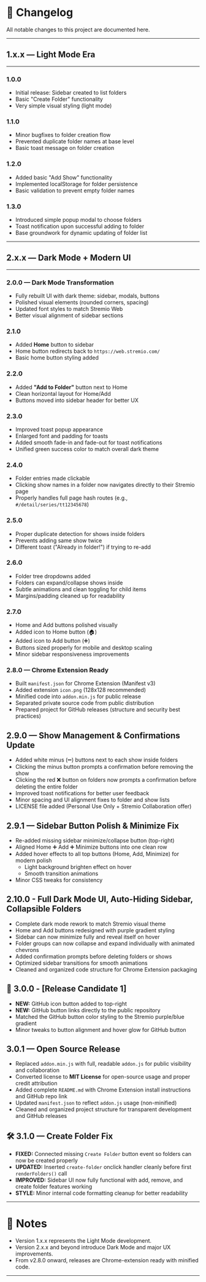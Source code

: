 # 📜 Changelog

All notable changes to this project are documented here.

---

## 1.x.x — Light Mode Era
---

### 1.0.0
- Initial release: Sidebar created to list folders
- Basic "Create Folder" functionality
- Very simple visual styling (light mode)

### 1.1.0
- Minor bugfixes to folder creation flow
- Prevented duplicate folder names at base level
- Basic toast message on folder creation

### 1.2.0
- Added basic "Add Show" functionality
- Implemented localStorage for folder persistence
- Basic validation to prevent empty folder names

### 1.3.0
- Introduced simple popup modal to choose folders
- Toast notification upon successful adding to folder
- Base groundwork for dynamic updating of folder list

---

## 2.x.x — Dark Mode + Modern UI
---

### 2.0.0 — Dark Mode Transformation
- Fully rebuilt UI with dark theme: sidebar, modals, buttons
- Polished visual elements (rounded corners, spacing)
- Updated font styles to match Stremio Web
- Better visual alignment of sidebar sections

### 2.1.0
- Added **Home** button to sidebar
- Home button redirects back to `https://web.stremio.com/`
- Basic home button styling added

### 2.2.0
- Added **"Add to Folder"** button next to Home
- Clean horizontal layout for Home/Add
- Buttons moved into sidebar header for better UX

### 2.3.0
- Improved toast popup appearance
- Enlarged font and padding for toasts
- Added smooth fade-in and fade-out for toast notifications
- Unified green success color to match overall dark theme

### 2.4.0
- Folder entries made clickable
- Clicking show names in a folder now navigates directly to their Stremio page
- Properly handles full page hash routes (e.g., `#/detail/series/tt12345678`)

### 2.5.0
- Proper duplicate detection for shows inside folders
- Prevents adding same show twice
- Different toast ("Already in folder!") if trying to re-add

### 2.6.0
- Folder tree dropdowns added
- Folders can expand/collapse shows inside
- Subtle animations and clean toggling for child items
- Margins/padding cleaned up for readability

### 2.7.0
- Home and Add buttons polished visually
- Added icon to Home button (🏠)
- Added icon to Add button (➕)
- Buttons sized properly for mobile and desktop scaling
- Minor sidebar responsiveness improvements

### 2.8.0 — Chrome Extension Ready
- Built `manifest.json` for Chrome Extension (Manifest v3)
- Added extension `icon.png` (128x128 recommended)
- Minified code into `addon.min.js` for public release
- Separated private source code from public distribution
- Prepared project for GitHub releases (structure and security best practices)

## 2.9.0 — Show Management & Confirmations Update
- Added white minus (➖) buttons next to each show inside folders
- Clicking the minus button prompts a confirmation before removing the show
- Clicking the red ❌ button on folders now prompts a confirmation before deleting the entire folder
- Improved toast notifications for better user feedback
- Minor spacing and UI alignment fixes to folder and show lists
- LICENSE file added (Personal Use Only + Stremio Collaboration offer)

## 2.9.1 — Sidebar Button Polish & Minimize Fix
- Re-added missing sidebar minimize/collapse button (top-right)
- Aligned Home ➕ Add ➕ Minimize buttons into one clean row
- Added hover effects to all top buttons (Home, Add, Minimize) for modern polish
  - Light background brighten effect on hover
  - Smooth transition animations
- Minor CSS tweaks for consistency

## 2.10.0 - Full Dark Mode UI, Auto-Hiding Sidebar, Collapsible Folders
- Complete dark mode rework to match Stremio visual theme
- Home and Add buttons redesigned with purple gradient styling
- Sidebar can now minimize fully and reveal itself on hover
- Folder groups can now collapse and expand individually with animated chevrons
- Added confirmation prompts before deleting folders or shows
- Optimized sidebar transitions for smooth animations
- Cleaned and organized code structure for Chrome Extension packaging

## 🚀 3.0.0 - [Release Candidate 1]
- **NEW:** GitHub icon button added to top-right
- **NEW:** GitHub button links directly to the public repository
- Matched the GitHub button color styling to the Stremio purple/blue gradient
- Minor tweaks to button alignment and hover glow for GitHub button

## 3.0.1 — Open Source Release
- Replaced `addon.min.js` with full, readable `addon.js` for public visibility and collaboration  
- Converted license to **MIT License** for open-source usage and proper credit attribution  
- Added complete `README.md` with Chrome Extension install instructions and GitHub repo link  
- Updated `manifest.json` to reflect `addon.js` usage (non-minified)  
- Cleaned and organized project structure for transparent development and GitHub releases

## 🛠 3.1.0 — Create Folder Fix
- **FIXED:** Connected missing `Create Folder` button event so folders can now be created properly
- **UPDATED:** Inserted `create-folder` onclick handler cleanly before first `renderFolders()` call
- **IMPROVED:** Sidebar UI now fully functional with add, remove, and create folder features working
- **STYLE:** Minor internal code formatting cleanup for better readability

---

# 📌 Notes
- Version 1.x.x represents the Light Mode development.
- Version 2.x.x and beyond introduce Dark Mode and major UX improvements.
- From v2.8.0 onward, releases are Chrome-extension ready with minified code.

---

